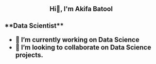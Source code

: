<h2 align=center> Hi👋, I'm Akifa Batool<h2/>

<p>**Data Scientist**

- 🔭 I’m currently working on Data Science
- 👯 I’m looking to collaborate on Data Science projects.<p>
